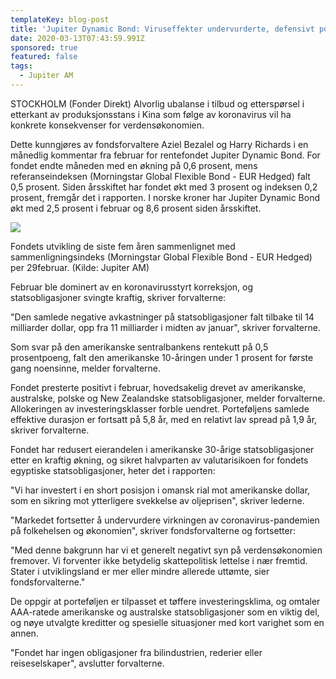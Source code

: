 ```yaml
---
templateKey: blog-post
title: 'Jupiter Dynamic Bond: Viruseffekter undervurderte, defensivt posisjonert'
date: 2020-03-13T07:43:59.991Z
sponsored: true
featured: false
tags:
  - Jupiter AM
---
```

STOCKHOLM (Fonder Direkt) Alvorlig ubalanse i tilbud og etterspørsel i etterkant av produksjonsstans i Kina som følge av koronavirus vil ha konkrete konsekvenser for verdensøkonomien.



Dette kunngjøres av fondsforvaltere Aziel Bezalel og Harry Richards i en månedlig kommentar fra februar for rentefondet Jupiter Dynamic Bond. For fondet endte måneden med en økning på 0,6 prosent, mens referanseindeksen (Morningstar Global Flexible Bond - EUR Hedged) falt 0,5 prosent. Siden årsskiftet har fondet økt med 3 prosent og indeksen 0,2 prosent, fremgår det i rapporten. I norske kroner har Jupiter Dynamic Bond økt med 2,5 prosent i februar og 8,6 prosent siden årsskiftet.



![](/img/dynamic.png)

Fondets utvikling de siste fem åren sammenlignet med sammenligningsindeks (Morningstar Global Flexible Bond - EUR Hedged) per 29februar. (Kilde: Jupiter AM)



Februar ble dominert av en koronavirusstyrt korreksjon, og statsobligasjoner svingte kraftig, skriver forvalterne:



"Den samlede negative avkastninger på statsobligasjoner falt tilbake til 14 milliarder dollar, opp fra 11 milliarder i midten av januar", skriver forvalterne.



Som svar på den amerikanske sentralbankens rentekutt på 0,5 prosentpoeng, falt den amerikanske 10-åringen under 1 prosent for første gang noensinne, melder forvalterne.



Fondet presterte positivt i februar, hovedsakelig drevet av amerikanske, australske, polske og New Zealandske statsobligasjoner, melder forvalterne. Allokeringen av investeringsklasser forble uendret. Porteføljens samlede effektive durasjon er fortsatt på 5,8 år, med en relativt lav spread på 1,9 år, skriver forvalterne.



Fondet har redusert eierandelen i amerikanske 30-årige statsobligasjoner etter en kraftig økning, og sikret halvparten av valutarisikoen for fondets egyptiske statsobligasjoner, heter det i rapporten:



"Vi har investert i en short posisjon i omansk rial mot amerikanske dollar, som en sikring mot ytterligere svekkelse av oljeprisen", skriver lederne.



"Markedet fortsetter å undervurdere virkningen av coronavirus-pandemien på folkehelsen og økonomien", skriver fondsforvalterne og fortsetter:



"Med denne bakgrunn har vi et generelt negativt syn på verdensøkonomien fremover. Vi forventer ikke betydelig skattepolitisk lettelse i nær fremtid. Stater i utviklingsland er mer eller mindre allerede uttømte, sier fondsforvalterne."



De oppgir at porteføljen er tilpasset et tøffere investeringsklima, og omtaler AAA-ratede amerikanske og australske statsobligasjoner som en viktig del, og nøye utvalgte kreditter og spesielle situasjoner med kort varighet som en annen.



"Fondet har ingen obligasjoner fra bilindustrien, rederier eller reiseselskaper", avslutter forvalterne.
